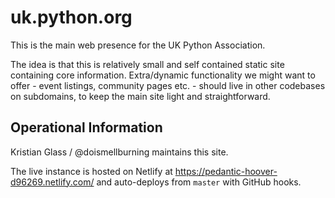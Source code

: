 # uk.python.org

This is the main web presence for the UK Python Association.

The idea is that this is relatively small and self contained static site containing core information.
Extra/dynamic functionality we might want to offer - event listings, community pages etc. - should live in other codebases on subdomains,
to keep the main site light and straightforward.

## Operational Information

Kristian Glass / @doismellburning maintains this site.

The live instance is hosted on Netlify at https://pedantic-hoover-d96269.netlify.com/ and auto-deploys from `master` with GitHub hooks.
